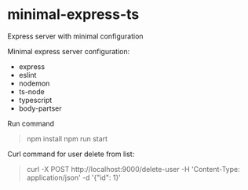 # minimal-express-ts
Express server with minimal configuration 

Minimal express server configuration:
  * express
  * eslint
  * nodemon
  * ts-node
  * typescript
  * body-partser

Run command
  > npm install
  > npm run start

Curl command for user delete from list:
  > curl -X POST http://localhost:9000/delete-user -H 'Content-Type: application/json' -d '{"id": 1}'
